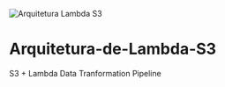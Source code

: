 ![Arquitetura Lambda S3](https://drive.google.com/uc?export=view&id=1rAkSk6ry9SfJQiWg9HKj_kZ7Bsf6teHo)

# Arquitetura-de-Lambda-S3
S3 + Lambda Data Tranformation Pipeline
